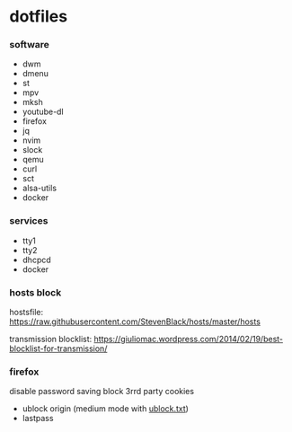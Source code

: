 # dotfiles

### software
* dwm
* dmenu
* st
* mpv
* mksh
* youtube-dl
* firefox
* jq
* nvim
* slock
* qemu
* curl
* sct
* alsa-utils
* docker

### services
* tty1
* tty2
* dhcpcd
* docker

### hosts block

hostsfile: https://raw.githubusercontent.com/StevenBlack/hosts/master/hosts

transmission blocklist: https://giuliomac.wordpress.com/2014/02/19/best-blocklist-for-transmission/

### firefox
disable password saving
block 3rrd party cookies

* ublock origin (medium mode with [ublock.txt](ublock.txt))
* lastpass
